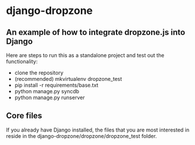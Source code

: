 django-dropzone
===============

An example of how to integrate dropzone.js into Django
------------------------------------------------------
Here are steps to run this as a standalone project and test out the functionality:

+ clone the repository
+ (recommended) mkvirtualenv dropzone_test
+ pip install -r requirements/base.txt
+ python manage.py syncdb
+ python manage.py runserver


Core files
----------
If you already have Django installed, the files that you are most interested in reside in the django-dropzone/dropzone/dropzone_test folder.